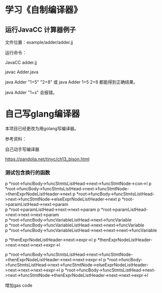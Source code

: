 # 学习《自制编译器》

## 运行JavaCC 计算器例子

文件位置：example/adder/adder.jj

运行命令：

JavaCC adder.jj

javac Adder.java

java Adder "1+5" "2+8" 或 java Adder 1+5 2+8 都能得到正确结果。

java Adder "1+s" 会报错。

自己写glang编译器
==========================
本项目已经更改为用golang写编译器。

参考资料：

自己动手写编译器

https://pandolia.net/tinyc/ch13_bison.html

### 测试包含换行的函数

p  *root->funcBody->funcStmtsListHead->next->funcStmtNode->con->l
p  *root->funcBody->funcStmtsListHead->next->funcStmtNode->thenExprNodeListHeader->next
p  *root->funcBody->funcStmtsListHead->next->funcStmtNode->elseExprNodeListHeader->next
p  *root->paramListHead->next->param  
p  *root->paramListHead->next->next->param 
p  *root->paramListHead->next->next->next->param     
p *root->funcBody->funcVariableListHead->next->funcVariable    
p  *root->funcBody->funcVariableListHead->next->next->funcVariable  
p  *root->funcBody->funcVariableListHead->next->next->next->funcVariable


p *thenExprNodeListHeader->next->expr->l
p *thenExprNodeListHeader->next->next->next->expr->l

p  *root->funcBody->funcStmtsListHead->next->funcStmtNode->thenExprNodeListHeader->next->next->expr->l
p  *root->funcBody->funcStmtsListHead->next->funcStmtNode->elseExprNodeListHeader->next->next->next->expr->l
p  *root->funcBody->funcStmtsListHead->next->next->funcStmtNode->thenExprNodeListHeader->next->next->expr->l



增加gas code
